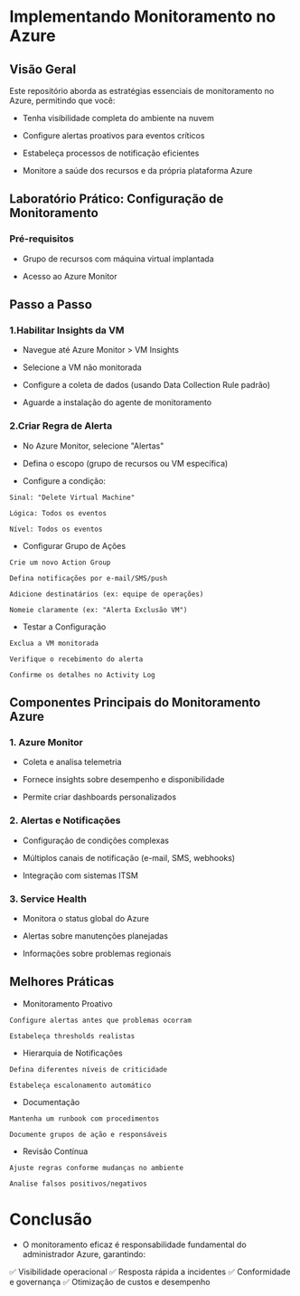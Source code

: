 # Implementando Monitoramento no Azure
## Visão Geral
Este repositório aborda as estratégias essenciais de monitoramento no Azure, permitindo que você:

- Tenha visibilidade completa do ambiente na nuvem

- Configure alertas proativos para eventos críticos

- Estabeleça processos de notificação eficientes

- Monitore a saúde dos recursos e da própria plataforma Azure

## Laboratório Prático: Configuração de Monitoramento
### Pré-requisitos
- Grupo de recursos com máquina virtual implantada

- Acesso ao Azure Monitor

## Passo a Passo
### 1.Habilitar Insights da VM

- Navegue até Azure Monitor > VM Insights

- Selecione a VM não monitorada

- Configure a coleta de dados (usando Data Collection Rule padrão)

- Aguarde a instalação do agente de monitoramento

### 2.Criar Regra de Alerta

- No Azure Monitor, selecione "Alertas"

- Defina o escopo (grupo de recursos ou VM específica)

- Configure a condição:
```
Sinal: "Delete Virtual Machine"

Lógica: Todos os eventos

Nível: Todos os eventos
```
- Configurar Grupo de Ações
```
Crie um novo Action Group

Defina notificações por e-mail/SMS/push

Adicione destinatários (ex: equipe de operações)

Nomeie claramente (ex: "Alerta Exclusão VM")
```
- Testar a Configuração
```
Exclua a VM monitorada

Verifique o recebimento do alerta

Confirme os detalhes no Activity Log
```
## Componentes Principais do Monitoramento Azure
### 1. Azure Monitor
- Coleta e analisa telemetria

- Fornece insights sobre desempenho e disponibilidade

- Permite criar dashboards personalizados

### 2. Alertas e Notificações
- Configuração de condições complexas

- Múltiplos canais de notificação (e-mail, SMS, webhooks)

- Integração com sistemas ITSM

### 3. Service Health
- Monitora o status global do Azure

- Alertas sobre manutenções planejadas

- Informações sobre problemas regionais

## Melhores Práticas
- Monitoramento Proativo
```
Configure alertas antes que problemas ocorram

Estabeleça thresholds realistas
```
- Hierarquia de Notificações
```
Defina diferentes níveis de criticidade

Estabeleça escalonamento automático
```
- Documentação
```
Mantenha um runbook com procedimentos

Documente grupos de ação e responsáveis
```
- Revisão Contínua
```
Ajuste regras conforme mudanças no ambiente

Analise falsos positivos/negativos
```
# Conclusão
- O monitoramento eficaz é responsabilidade fundamental do administrador Azure, garantindo:

✅ Visibilidade operacional
✅ Resposta rápida a incidentes
✅ Conformidade e governança
✅ Otimização de custos e desempenho
